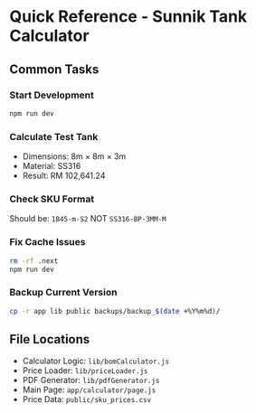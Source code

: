 # Quick Reference - Sunnik Tank Calculator

## Common Tasks

### Start Development
```bash
npm run dev
```

### Calculate Test Tank
- Dimensions: 8m × 8m × 3m
- Material: SS316
- Result: RM 102,641.24

### Check SKU Format
Should be: `1B45-m-S2` NOT `SS316-BP-3MM-M`

### Fix Cache Issues
```bash
rm -rf .next
npm run dev
```

### Backup Current Version
```bash
cp -r app lib public backups/backup_$(date +%Y%m%d)/
```

## File Locations
- Calculator Logic: `lib/bomCalculator.js`
- Price Loader: `lib/priceLoader.js`
- PDF Generator: `lib/pdfGenerator.js`
- Main Page: `app/calculator/page.js`
- Price Data: `public/sku_prices.csv`
